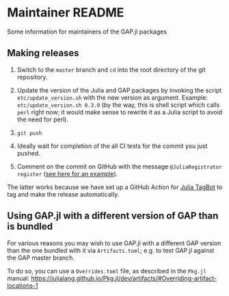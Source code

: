 # Maintainer README

Some information for maintainers of the GAP.jl packages


## Making releases

1. Switch to the `master` branch and `cd` into the root directory of the git repository.

2. Update the version of the Julia and GAP packages by invoking the script
   `etc/update_version.sh` with the new version as argument. Example:
   `etc/update_version.sh 0.3.0` (by the way, this is shell script which calls
   `perl` right now; it would make sense to rewrite it as a Julia script to avoid
   the need for perl).

3. `git push`

4. Ideally wait for completion of the all CI tests for the commit you just pushed.

5. Comment on the commit on GitHub with the message `@JuliaRegistrator
   register` ([see here for an example](https://github.com/oscar-system/GAP.jl/commit/159c6fd580e9d9cfbc1877a0856c4a5f9ecaba4d)).

The latter works because we have set up a GitHub Action for
[Julia TagBot](https://github.com/marketplace/actions/julia-tagbot) to tag and
make the release automatically.


## Using GAP.jl with a different version of GAP than is bundled

For various reasons you may wish to use GAP.jl with a different GAP version than
the one bundled with it via `Artifacts.toml`; e.g. to test GAP.jl against the
GAP master branch.

To do so, you can use a `Overrides.toml` file, as described in the `Pkg.jl` manual:
<https://julialang.github.io/Pkg.jl/dev/artifacts/#Overriding-artifact-locations-1>
